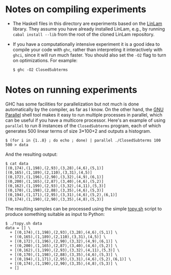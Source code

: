 # Notes on compiling experiments

* The Haskell files in this directory are experiments based on the [LinLam](https://github.com/noamz/linlam) library.
  They assume you have already installed LinLam, e.g., by running `cabal install --lib` from the root of the cloned LinLam repository.

* If you have a computationally intensive experiment it is a good idea to compile your code with `ghc`, rather than interpreting it interactively with `ghci`, since it will run much faster. 
  You should also set the `-O2` flag to turn on optimizations.
  For example:
  ```console
  $ ghc -O2 ClosedSubterms
  ```

# Notes on running experiments

GHC has some facilities for parallelization but not much is done automatically by the compiler, as far as I know.
On the other hand, the [GNU Parallel](https://www.gnu.org/software/parallel/) shell tool makes it easy to run multiple processes in parallel, which can be useful if you have a multicore processor.
Here's an example of using `parallel` to run 8 instances of the `ClosedSubterms` program, each of which generates 500 linear terms of size 3*100+2 and outputs a histogram.
```console
$ (for i in {1..8} ; do echo ; done) | parallel ./ClosedSubterms 100 500 > data
```

And the resulting output:
```console
$ cat data
[(0,174),(1,198),(2,93),(3,28),(4,6),(5,1)]
[(0,165),(1,189),(2,110),(3,31),(4,5)]
[(0,172),(1,196),(2,90),(3,32),(4,9),(6,1)]
[(0,200),(1,165),(2,87),(3,40),(4,6),(5,2)]
[(0,162),(1,199),(2,93),(3,32),(4,11),(5,3)]
[(0,170),(1,198),(2,88),(3,35),(4,6),(5,3)]
[(0,194),(1,171),(2,95),(3,31),(4,6),(5,2),(6,1)]
[(0,174),(1,190),(2,90),(3,35),(4,8),(5,3)]
```

The resulting samples can be processed using the simple [topy.sh](topy.sh) script to produce something suitable as input to Python:
```console
$ ./topy.sh data
data = [] \
  + [(0,174),(1,198),(2,93),(3,28),(4,6),(5,1)] \
  + [(0,165),(1,189),(2,110),(3,31),(4,5)] \
  + [(0,172),(1,196),(2,90),(3,32),(4,9),(6,1)] \
  + [(0,200),(1,165),(2,87),(3,40),(4,6),(5,2)] \
  + [(0,162),(1,199),(2,93),(3,32),(4,11),(5,3)] \
  + [(0,170),(1,198),(2,88),(3,35),(4,6),(5,3)] \
  + [(0,194),(1,171),(2,95),(3,31),(4,6),(5,2),(6,1)] \
  + [(0,174),(1,190),(2,90),(3,35),(4,8),(5,3)] \
  + []
```
